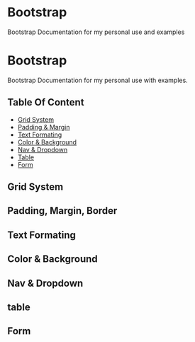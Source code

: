 # Bootstrap
Bootstrap Documentation for my personal use and examples
# Bootstrap
Bootstrap Documentation for my personal use with examples.

## Table Of Content

* [Grid System](#grid-System)
* [Padding & Margin](#padding-margin)
* [Text Formating](#text-formating)
* [Color & Background](#color-bg)
* [Nav & Dropdown](#nav-dropdown)
* [Table](#table)
* [Form](#form)

<a name="grid-System"></a>

## Grid System

<a name="padding-margin"></a>

## Padding, Margin, Border

<a name="text-formating"></a>

## Text Formating

<a name="color-bg"></a>

## Color & Background

<a name="nav-dropdown"></a>

## Nav & Dropdown

<a name="table"></a>

## table

<a name="form"></a>

## Form